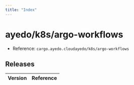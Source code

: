 ```yaml
---
title: "Index"
---
```



# ayedo/k8s/argo-workflows

- Reference: `cargo.ayedo.cloudayedo/k8s/argo-workflows`

## Releases 

| Version  | Reference | 
|---|---|

